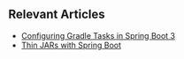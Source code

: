 ## Relevant Articles
- [Configuring Gradle Tasks in Spring Boot 3](https://www.baeldung.com/spring-boot-3-gradle-configure-tasks)
- [Thin JARs with Spring Boot](https://www.baeldung.com/spring-boot-thin-jar)

